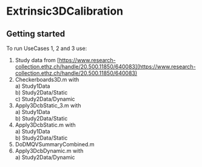 # Extrinsic3DCalibration

<!-- Getting started -->
## Getting started  
  
To run UseCases 1, 2 and 3 use:  
1. Study data from [https://www.research-collection.ethz.ch/handle/20.500.11850/640083](https://www.research-collection.ethz.ch/handle/20.500.11850/640083)  
1. Checkerboards3D.m with  
    a) Study1Data  
    b) Study2Data/Static  
    c) Study2Data/Dynamic  
2. Apply3DcbStatic_3.m with  
    a) Study1Data  
    b) Study2Data/Static  
3. Apply3DcbStatic.m with  
    a) Study1Data  
    b) Study2Data/Static  
4. DoDMQVSummaryCombined.m  
5. Apply3DcbDynamic.m with  
    a) Study2Data/Dynamic  
